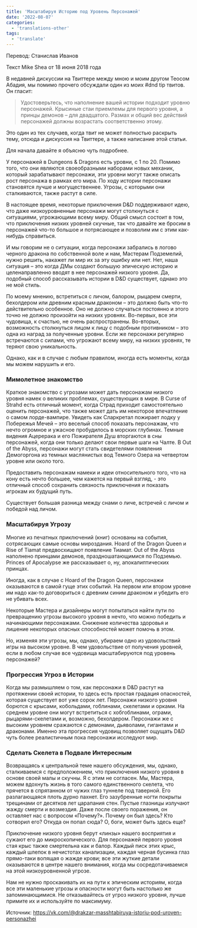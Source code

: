 ```yaml
---
title: 'Масштабируя Историю под Уровень Персонажей'
date: '2022-08-07'
categories:
  - 'translations-other'
tags:
  - 'translate'
---
```


Перевод: Станислав Иванов

Текст Mike Shea от 18 июня 2018 года

В недавней дискуссии на Твиттере между мною и моим другом Теосом Абадия, мы помимо прочего обсуждали один из моих #dnd tip твитов. Он гласит:

> Удостоверьтесь, что наполнение вашей истории подходит уровню персонажей. Крысиные стаи приемлемы для первого уровня, а принцы демонов – для двадцатого. Размах и общий вес действий персонажей должны возрастать соответственно этому.

Это один из тех случаев, когда твит не может полностью раскрыть тему, отсюда и дискуссия на Твиттере, а также написание этой статьи.

Для начала давайте я объясню чуть подробнее.

У персонажей в Dungeons & Dragons есть уровни, с 1 по 20. Помимо того, что они являются своеобразными наборами новых механик, который зарабатывают персонажи, эти уровни могут также описать рост персонажа в рамках его мира. По ходу истории персонажи становятся лучше и могущественнее. Угрозы, с которыми они сталкиваются, также растут в силе.

В настоящее время, некоторые приключения D&D поддерживают идею, что даже низкоуровненные персонажи могут столкнуться с ситуациями, угрожающими всему миру. Общий смысл состоит в том, что приключения низких уровней скучные, так что давайте же бросим в персонажей что-то большое и потрясающее и позволим им с этим как-нибудь справиться.

И мы говорим не о ситуации, когда персонажи забрались в логово черного дракона по собственной воле и нам, Мастерам Подземелий, нужно решить, накажет ли мир их за эту ошибку или нет. Нет, наша ситуация – это когда ДМы создают большую эпическую историю и целенаправленно вводят в нее персонажей низкого уровня. Да, подобный способ рассказывать истории в D&D существует, однако это не мой стиль.

По моему мнению, встретиться с личом, балором, рыцарем смерти, бехолдером или древним красным драконом – это должно быть что-то действительно особенное. Оно не должно случаться постоянно и этого точно не должно произойти на низких уровнях. Во-первых, все эти чудовища, к счастью, не очень распространены. Во-вторых, возможность столкнуться лицом к лицу с подобным противником – это одна из наград за полученные уровни. Если же персонажи регулярно встречаются с силами, что угрожают всему миру, на низких уровнях, те теряют свою уникальность.

Однако, как и в случае с любым правилом, иногда есть моменты, когда мы можем нарушить и его.

### Мимолетное знакомство

Краткое знакомство с угрозами может дать персонажам низкого уровня намек о великих проблемах, существующих в мире. В Curse of Strahd есть отличный момент, когда Страд приходит самостоятельно оценить персонажей, что также может дать им некоторое впечатление о самом лорде-вампире. Увидеть как Сларкретал пожирает лодку у Побережья Мечей – это веселый способ показать персонажам, что нечто огромное и ужасное пробудилось в морских глубинах. Темные видения Ацерерака и его Пожирателя Душ вторгаются в сны персонажей, когда они только делают свои первые шаги на Чалте. В Out of the Abyss, персонажи могут стать свидетелями появления Демогоргона из темных маслянистых вод Темного Озера на четвертом уровне или около того.

Предоставить персонажам намеки и идеи относительного того, что на кону есть нечто большее, чем кажется на первый взгляд, - это отличный способ сохранить связность приключения и показать игрокам их будущий путь.

Существует большая разница между снами о личе, встречей с личом и победой над личом.

### Масштабируя Угрозу

Многие из печатных приключений (книг) основаны на события, сотрясающих самые основы мироздания. Hoard of the Dragon Queen и Rise of Tiamat предвосхищают появление Тиамат. Out of the Abyss наполнено принцами демонов, праздношатающимися по Подземью. Princes of Apocalypse же рассказывает о, ну, апокалиптических принцах.

Иногда, как в случае с Hoard of the Dragon Queen, персонажи оказываются в самой гуще этих событий. На первом или втором уровне им надо как-то договориться с древним синим драконом и убедить его не убивать всех.

Некоторые Мастера и дизайнеры могут попытаться найти пути по превращению угрозы высокого уровня в нечто, что можно победить и начинающими персонажами. Снижение количества здоровья и лишение некоторых опасных способностей может помочь в этом.

Но, изменяя эти угрозы, мы, однако, убираем одно из удовольствий игры на высоком уровне. В чем удовольствие от получения уровней, если в любом случае все чудовища масштабируются под уровень персонажей?

### Прогрессия Угроз в Истории

Когда мы размышляем о том, как персонажи в D&D растут на протяжении своей истории, то здесь есть простая градация опасностей, которая существует вот уже сорок лет. Персонажи низкого уровня борются с крысами, кобольдами, гоблинами, скелетами и орками. На среднем уровне они могут встретиться с хобгоблинами, ограми, рыцарями-скелетами и, возможно, бехолдером. Персонажи же с высоким уровнем сражаются с демонами, дьяволами, гигантами и драконами. Именно эта прогрессия чудовищ позволяет ощущать D&D чуть более реалистичным пока персонажи исследуют мир.

### Сделать Скелета в Подвале Интересным

Возвращаясь к центральной теме нашего обсуждения, мы, однако, сталкиваемся с предположением, что приключения низкого уровня в основе своей малы и скучны. Я с этим не согласен. Мы, Мастера, можем вдохнуть жизнь в того самого единственного скелета, что прячется в спрятанном от чужих глаз туннеле под таверной. Его разлагающаяся плоть дурно пахнет. Его зазубренные ногти покрыты трещинами от десятков лет царапания стен. Пустые глазницы излучают жажду смерти и возмездия. Даже после своего поражения, он оставляет нас с вопросом «Почему?». Почему он был здесь? Кто сотворил его? Откуда он попал сюда? О, боги, может быть здесь еще?

Приключение низкого уровня берут «линзы» нашего восприятия и сужают его до микроскопического. Для персонажей первого уровня стая крыс также смертельна как и балор. Каждый писк этих крыс, каждый шлепок в нечистотах канализации, каждая черная бусинка глаз прямо-таки вопящая о жажде крови; все эти жуткие детали оказываются в центре нашего внимания, когда мы сосредотачиваемся на этой низкоуровненной угрозе.

Нам не нужно проскакивать их на пути к эпическим историям, когда все эти маленькие угрозы и опасности могут быть настолько же запоминающимися. Не отказывайтесь от угроз низкого уровня, лучше примите их и используйте по максимуму.

Источник: https://vk.com/@drakzar-masshtabiruya-istoriu-pod-uroven-personazhei
